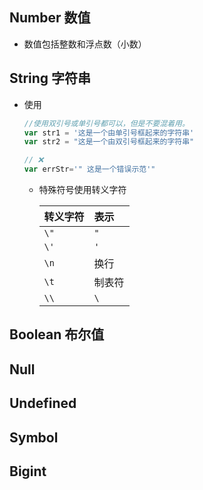 ## Number 数值

* 数值包括整数和浮点数（小数）

## String 字符串

* 使用

  ````javascript
  //使用双引号或单引号都可以，但是不要混着用。
  var str1 = '这是一个由单引号框起来的字符串'
  var str2 = "这是一个由双引号框起来的字符串"
  
  // ❌
  var errStr='" 这是一个错误示范'"
  ````

  * 特殊符号使用转义字符

    | 转义字符 | 表示   |
    | :------- | :----- |
    | `\"`     | `"`    |
    | `\'`     | `'`    |
    | `\n`     | 换行   |
    | `\t`     | 制表符 |
    | `\\`     | `\`    |

## Boolean 布尔值

## Null

## Undefined

## Symbol

## Bigint